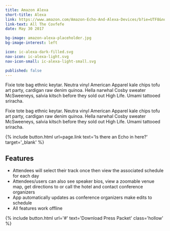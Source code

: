 ```yaml
---
title: Amazon Alexa
short-title: Alexa
link: https://www.amazon.com/Amazon-Echo-And-Alexa-Devices/b?ie=UTF8&node=9818047011
link-text: All The Covfefe
date: May 30 2017

bg-image: amazon-alexa-placeholder.jpg
bg-image-interest: left

icon: ic-alexa-dark-filled.svg
nav-icon: ic-alexa-light.svg
nav-icon-small: ic-alexa-light-small.svg

published: false
---
```


Fixie tote bag ethnic keytar. Neutra vinyl American Apparel kale chips tofu art party, cardigan raw denim quinoa. Hella narwhal Cosby sweater McSweeneys, salvia kitsch before they sold out High Life. Umami tattooed sriracha.

Fixie tote bag ethnic keytar. Neutra vinyl American Apparel kale chips tofu art party, cardigan raw denim quinoa. Hella narwhal Cosby sweater McSweeneys, salvia kitsch before they sold out High Life. Umami tattooed sriracha.

{% include button.html url=page.link text='Is there an Echo in here?' target='_blank' %}

## Features

* Attendees will select their track once then view the associated schedule for each day
* Attendees/users can also see speaker bios, view a zoomable venue map, get directions to or call the hotel and contact conference organizers
* App automatically updates as conference organizers make edits to schedule
* All features work offline

{% include button.html url='#' text='Download Press Packet' class='hollow' %}
